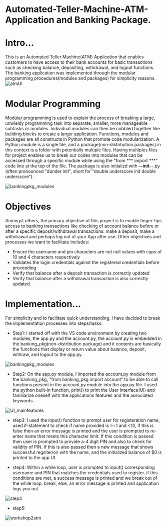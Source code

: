 # Automated-Teller-Machine-ATM-Application and Banking Package.
# Intro...
This is an Automated Teller Machine(ATM) Application that enables customers to have access to their bank accounts for basic transactions such as checking balance, depositing, withdrawal, and logout functions. The banking application was implemented through the modular programming procedures(modules and packages) for simplicity reasons.
![atmUI](https://user-images.githubusercontent.com/48870117/138626586-35193e9e-aef1-4523-830d-b0ca10af114d.PNG)
# Modular Programming
Modular programming is used to explain the process of breaking a large, unwieldy programming task into separate, smaller, more manageable subtasks or modules. Individual modules can then be cobbled together like building blocks to create a larger application. Functions, modules and packages are all constructs in Python that promote code modularization.
A Python module is a single file, and a package(non-distribution packages) in this context is a folder with potentially multiple files. Having multiples files for project enables us to break our codes into modules that can be accessed through a specific module while using the "from *** import ***" code line at the top of the file. The package is also initializd with __--init__--.py (often pronounced "dunder init", short for "double underscore init double underscore").

![bankingpkg_modules](https://user-images.githubusercontent.com/48870117/138630351-4cd4d8c2-5807-43b5-82a5-1fbd011110b4.PNG)

# Objectives
Amongst others, the primary objective of this project is to enable finger-tips access to banking transactions like checking of account balance before or after a specific deposit/withdrawal transactions. make a deposit, make a withdrawal and perhaps log out of your App after use. Other objectives and processes we want to facilitate includes:

* Ensure the username and pin characters are not null values with caps of 10 and 4 characters respectively
* Validates the login credentials against the registered credentials before proceeding
* Verify that balance after a deposit transaction is correctly updated
* Verify that balance after a withdrawal transaction is also correctly updated.

# Implementation...
For simplicity and to facilitate quick understanding, I have decided to break the implementation processes into steps/tasks:
* Step1:
I started off with the VS code environment by creating two modules, the app.py and the account.py, the account.py is embedded in the banking_pkg(non-distribution package) and it contents are basically the functions that display or return value about balance, deposit, withraw, and logout to the app.py.

![bankingpkg_modules](https://user-images.githubusercontent.com/48870117/138630351-4cd4d8c2-5807-43b5-82a5-1fbd011110b4.PNG)
* Step2:
On the app.py module, I imported the account.py module from the banking_pkg, "from banking_pkg import account" to be able to call functions present in the account.py module into the app.py file. I used the python built-in function, print() to print the User Interface(UI) and familiarize oneself with the applications features and the associated keywords.

![UI_mainfeatures](https://user-images.githubusercontent.com/48870117/138638134-3ba13a5d-42a2-463b-a6d7-6e4d677d81f7.PNG)

* step3:
I used the input() function to prompt user for registeration name, used if-statement to check if name provided is >=1 and <10, if this is false then an error message is printed and the user is prompted to re-enter name that meets this character limit. If this condition is passed then user is prompted to provide a-4 digit PIN and also to check for validity of PIN. if this is also passed then a new message that shows successful regsiterion with the name, and the initialized balance of $0 is printed to the app UI. 

* step4:
Within a while loop, user is prompted to input() corresponding username and PIN that matches the credentials used to register. if this conditions are met, a success message is printed and we break out of the while loop. break, else, an error message is printed and application logs you out.

![step4](https://user-images.githubusercontent.com/48870117/138640772-a1e8ef58-e685-4f64-9c2a-a14e57f2193e.PNG)

* step5: 

![workshop2atm](https://user-images.githubusercontent.com/48870117/136832493-e192a310-9f80-4e69-8a80-83bc868683eb.PNG)


